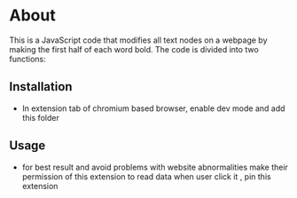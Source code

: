 # About

This is a JavaScript code that modifies all text nodes on a webpage by making the first half of each word bold. The code is divided into two functions: 

## Installation

- In extension tab of chromium based browser, enable dev mode and add this folder

## Usage

- for best result and avoid problems with website abnormalities make their permission of this extension to read data when user click it , pin this extension
